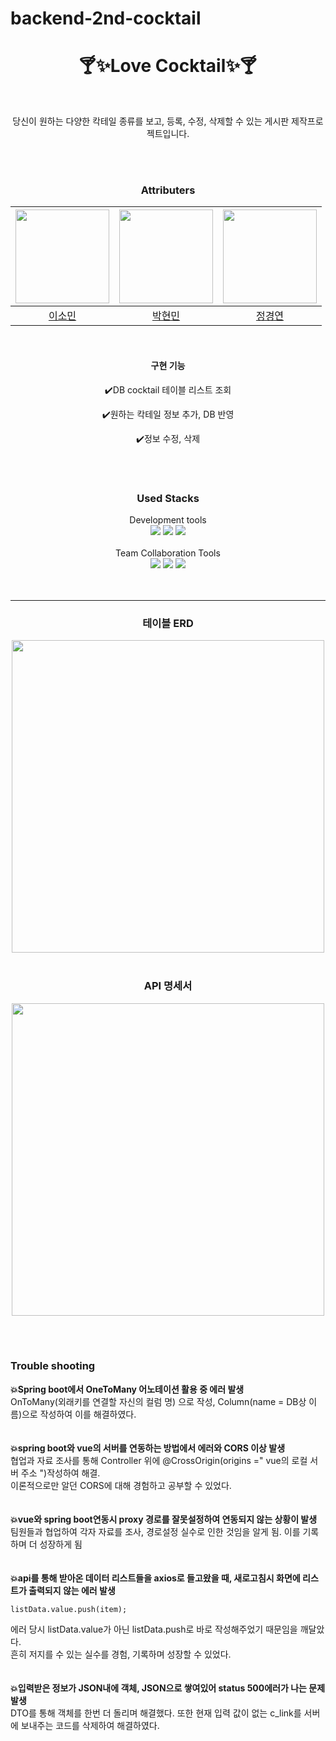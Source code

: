 # backend-2nd-cocktail
<div align="center">
<h1>🍸✨Love Cocktail✨🍸</h1> <br>
<p> 당신이 원하는 다양한 칵테일 종류를 보고, 등록, 수정, 삭제할 수 있는 게시판 제작프로젝트입니다.</p><br>

<br>
<h3>Attributers</h3>
  
|<img src="https://avatars.githubusercontent.com/u/81960250?v=4" width=150px>|<img src="https://avatars.githubusercontent.com/u/59523668?v=4" width=150px>|<img src="https://avatars.githubusercontent.com/u/126961013?v=4" width=150px>|
|:---:|:---:|:---:|
|[이소민](https://github.com/purin48)|[박현민](https://github.com/Hmini0101)|[정경연](https://github.com/Cloudyee)|

<br>

  #### 구현 기능
✔️DB cocktail 테이블 리스트 조회 <br>

✔️원하는 칵테일 정보 추가, DB 반영 <br>

✔️정보 수정, 삭제 <br>

  <br><br>
<h3>Used Stacks</h3>
Development tools<br>
  <div>
    <!--
    <img src="https://img.shields.io/badge/java-007396?style=for-the-badge&logo=java&logoColor=white"> 
    <img src="https://img.shields.io/badge/html5-E34F26?style=for-the-badge&logo=html5&logoColor=white"> 
    <img src="https://img.shields.io/badge/css-1572B6?style=for-the-badge&logo=css3&logoColor=white"> 
    <img src="https://img.shields.io/badge/javascript-F7DF1E?style=for-the-badge&logo=javascript&logoColor=black"> !-->
    <img src="https://img.shields.io/badge/mysql-4479A1?style=for-the-badge&logo=mysql&logoColor=white"> 
    <img src="https://img.shields.io/badge/vue.js-4FC08D?style=for-the-badge&logo=vue.js&logoColor=white"> 
    <img src="https://img.shields.io/badge/spring-6DB33F?style=for-the-badge&logo=spring&logoColor=white"> 
  </div>  
  <br>
  Team Collaboration Tools<br>
  <div>
    <img src="https://img.shields.io/badge/github-181717?style=for-the-badge&logo=github&logoColor=white">
    <img src="https://img.shields.io/badge/Discord-7289DA?style=for-the-badge&logo=discord&logoColor=white">
    <img src="https://img.shields.io/badge/Notion-000000?style=for-the-badge&logo=notion&logoColor=white">
  </div>
<br><br>

-----

<h3>테이블 ERD</h3>
<img src="https://github.com/purin48/backend-2nd-cocktail/assets/126961013/1cd3ddcf-6116-444b-b29e-35ab1b46e3b7" width=500px>
<br><br>
<h3>API 명세서</h3>
<img src="https://github.com/purin48/backend-2nd-cocktail/assets/126961013/c7c1a713-61a8-468f-bd7b-f851bc943721" width=500px>
<br>
</div>

<br><br>
<h3>Trouble shooting</h3>
<b>💥Spring boot에서 OneToMany 어노테이션 활용 중 에러 발생 <br></b>
 OnToMany(외래키를 연결할 자신의 컬럼 명) 으로 작성, Column(name = DB상 이름)으로 작성하여 이를 해결하였다. <br>
<br>
<br>
<b>💥spring boot와 vue의 서버를 연동하는 방법에서 에러와 CORS 이상 발생<br></b>
협업과 자료 조사를 통해 Controller 위에 @CrossOrigin(origins =" vue의 로컬 서버 주소 ")작성하여 해결.<br>
이론적으로만 알던 CORS에 대해 경험하고 공부할 수 있었다.<br>
<br>
<br>
<b>💥vue와 spring boot연동시 proxy 경로를 잘못설정하여 연동되지 않는 상황이 발생 <br></b>
팀원들과 협업하여 각자 자료를 조사, 경로설정 실수로 인한 것임을 알게 됨. 이를 기록하며 더 성장하게 됨<br>
<br>
<br>
<b>💥api를 통해 받아온 데이터 리스트들을 axios로 들고왔을 때, 새로고침시 화면에 리스트가 출력되지 않는 에러 발생<br></b>

```
listData.value.push(item);
```
에러 당시 listData.value가 아닌 listData.push로 바로 작성해주었기 때문임을 깨달았다.
  <br> 흔히 저지를 수 있는 실수를 경험, 기록하며 성장할 수 있었다.
<br>
<br>
<br>
<b>💥입력받은 정보가  JSON내에 객체, JSON으로 쌓여있어 status 500에러가 나는 문제 발생<br></b>
DTO를 통해 객체를 한번 더 돌리며 해결했다. 또한 현재 입력 값이 없는 c_link를 서버에 보내주는 코드를 삭제하여 해결하였다.
<br><br>


